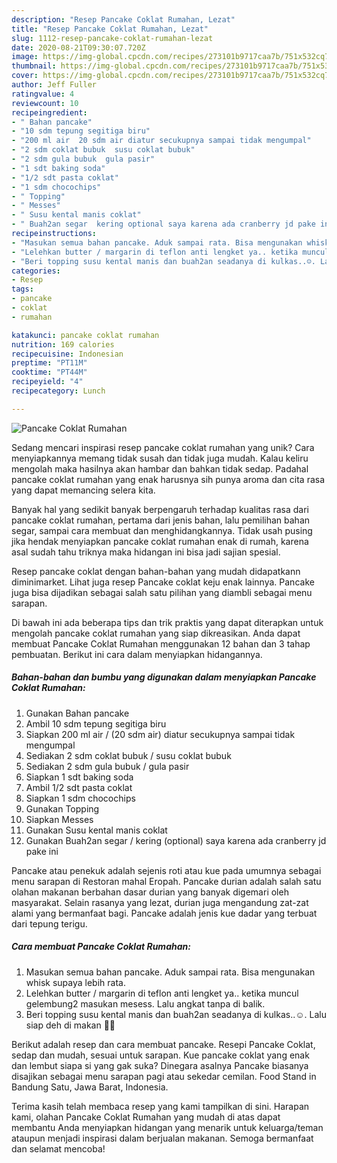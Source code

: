 ```yaml
---
description: "Resep Pancake Coklat Rumahan, Lezat"
title: "Resep Pancake Coklat Rumahan, Lezat"
slug: 1112-resep-pancake-coklat-rumahan-lezat
date: 2020-08-21T09:30:07.720Z
image: https://img-global.cpcdn.com/recipes/273101b9717caa7b/751x532cq70/pancake-coklat-rumahan-foto-resep-utama.jpg
thumbnail: https://img-global.cpcdn.com/recipes/273101b9717caa7b/751x532cq70/pancake-coklat-rumahan-foto-resep-utama.jpg
cover: https://img-global.cpcdn.com/recipes/273101b9717caa7b/751x532cq70/pancake-coklat-rumahan-foto-resep-utama.jpg
author: Jeff Fuller
ratingvalue: 4
reviewcount: 10
recipeingredient:
- " Bahan pancake"
- "10 sdm tepung segitiga biru"
- "200 ml air  20 sdm air diatur secukupnya sampai tidak mengumpal"
- "2 sdm coklat bubuk  susu coklat bubuk"
- "2 sdm gula bubuk  gula pasir"
- "1 sdt baking soda"
- "1/2 sdt pasta coklat"
- "1 sdm chocochips"
- " Topping"
- " Messes"
- " Susu kental manis coklat"
- " Buah2an segar  kering optional saya karena ada cranberry jd pake ini"
recipeinstructions:
- "Masukan semua bahan pancake. Aduk sampai rata. Bisa mengunakan whisk supaya lebih rata."
- "Lelehkan butter / margarin di teflon anti lengket ya.. ketika muncul gelembung2 masukan mesess. Lalu angkat tanpa di balik."
- "Beri topping susu kental manis dan buah2an seadanya di kulkas..☺️. Lalu siap deh di makan 🙏🏻"
categories:
- Resep
tags:
- pancake
- coklat
- rumahan

katakunci: pancake coklat rumahan 
nutrition: 169 calories
recipecuisine: Indonesian
preptime: "PT11M"
cooktime: "PT44M"
recipeyield: "4"
recipecategory: Lunch

---
```



![Pancake Coklat Rumahan](https://img-global.cpcdn.com/recipes/273101b9717caa7b/751x532cq70/pancake-coklat-rumahan-foto-resep-utama.jpg)

Sedang mencari inspirasi resep pancake coklat rumahan yang unik? Cara menyiapkannya memang tidak susah dan tidak juga mudah. Kalau keliru mengolah maka hasilnya akan hambar dan bahkan tidak sedap. Padahal pancake coklat rumahan yang enak harusnya sih punya aroma dan cita rasa yang dapat memancing selera kita.

Banyak hal yang sedikit banyak berpengaruh terhadap kualitas rasa dari pancake coklat rumahan, pertama dari jenis bahan, lalu pemilihan bahan segar, sampai cara membuat dan menghidangkannya. Tidak usah pusing jika hendak menyiapkan pancake coklat rumahan enak di rumah, karena asal sudah tahu triknya maka hidangan ini bisa jadi sajian spesial.

Resep pancake coklat dengan bahan-bahan yang mudah didapatkann diminimarket. Lihat juga resep Pancake coklat keju enak lainnya. Pancake juga bisa dijadikan sebagai salah satu pilihan yang diambli sebagai menu sarapan.


Di bawah ini ada beberapa tips dan trik praktis yang dapat diterapkan untuk mengolah pancake coklat rumahan yang siap dikreasikan. Anda dapat membuat Pancake Coklat Rumahan menggunakan 12 bahan dan 3 tahap pembuatan. Berikut ini cara dalam menyiapkan hidangannya.

<!--inarticleads1-->

##### Bahan-bahan dan bumbu yang digunakan dalam menyiapkan Pancake Coklat Rumahan:

1. Gunakan  Bahan pancake
1. Ambil 10 sdm tepung segitiga biru
1. Siapkan 200 ml air / (20 sdm air) diatur secukupnya sampai tidak mengumpal
1. Sediakan 2 sdm coklat bubuk / susu coklat bubuk
1. Sediakan 2 sdm gula bubuk / gula pasir
1. Siapkan 1 sdt baking soda
1. Ambil 1/2 sdt pasta coklat
1. Siapkan 1 sdm chocochips
1. Gunakan  Topping
1. Siapkan  Messes
1. Gunakan  Susu kental manis coklat
1. Gunakan  Buah2an segar / kering (optional) saya karena ada cranberry jd pake ini


Pancake atau penekuk adalah sejenis roti atau kue pada umumnya sebagai menu sarapan di Restoran mahal Eropah. Pancake durian adalah salah satu olahan makanan berbahan dasar durian yang banyak digemari oleh masyarakat. Selain rasanya yang lezat, durian juga mengandung zat-zat alami yang bermanfaat bagi. Pancake adalah jenis kue dadar yang terbuat dari tepung terigu. 

<!--inarticleads2-->

##### Cara membuat Pancake Coklat Rumahan:

1. Masukan semua bahan pancake. Aduk sampai rata. Bisa mengunakan whisk supaya lebih rata.
1. Lelehkan butter / margarin di teflon anti lengket ya.. ketika muncul gelembung2 masukan mesess. Lalu angkat tanpa di balik.
1. Beri topping susu kental manis dan buah2an seadanya di kulkas..☺️. Lalu siap deh di makan 🙏🏻


Berikut adalah resep dan cara membuat pancake. Resepi Pancake Coklat, sedap dan mudah, sesuai untuk sarapan. Kue pancake coklat yang enak dan lembut siapa si yang gak suka? Dinegara asalnya Pancake biasanya disajikan sebagai menu sarapan pagi atau sekedar cemilan. Food Stand in Bandung Satu, Jawa Barat, Indonesia. 

Terima kasih telah membaca resep yang kami tampilkan di sini. Harapan kami, olahan Pancake Coklat Rumahan yang mudah di atas dapat membantu Anda menyiapkan hidangan yang menarik untuk keluarga/teman ataupun menjadi inspirasi dalam berjualan makanan. Semoga bermanfaat dan selamat mencoba!
